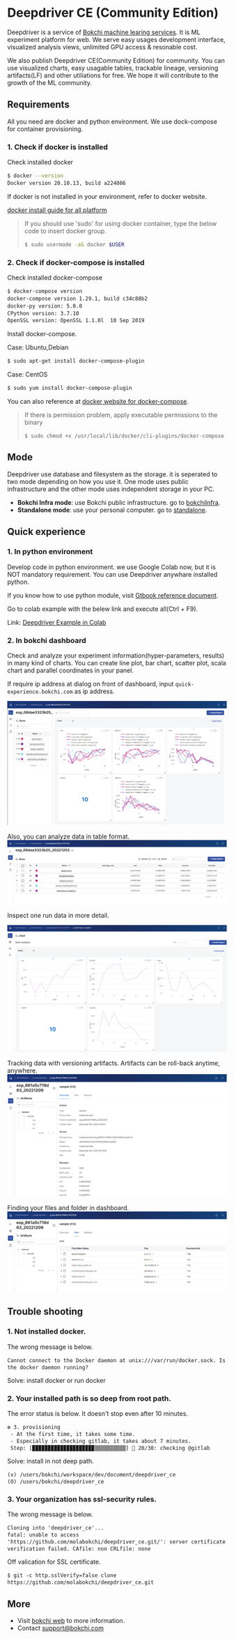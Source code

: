 # Deepdriver CE (Community Edition)
Deepdriver is a service of [Bokchi machine learing services](https://bokchi.com). It is ML experiment platform for web.
We serve easy usages development interface, visualized analysis views, unlimited GPU access & resonable cost.

We also publish Deepdriver CE(Community Edition) for community. You can use visualized charts, easy usagable tables, trackable lineage, versioning artifacts(LF) and other utiliations for free.
We hope it will contribute to the growth of the ML community.





## Requirements

All you need are docker and python environment. We use dock-compose for container provisioning.

### 1. Check if docker is installed

Check installed docker
```bash
$ docker --version
Docker version 20.10.13, build a224086

```

If docker is not installed in your environment, refer to docker website.

 [docker install guide for all platform](https://docs.docker.com/engine/install/#server)

> If you should use 'sudo' for using docker container, type the below code to insert docker group.
>
> ```bash
> $ sudo usermode -aG docker $USER
> ```

### 2. Check if docker-compose is installed

Check installed docker-compose
```bash
$ docker-compose version
docker-compose version 1.29.1, build c34c88b2
docker-py version: 5.0.0
CPython version: 3.7.10
OpenSSL version: OpenSSL 1.1.0l  10 Sep 2019

```

Install docker-compose. 

Case: Ubuntu,Debian

```bash 
$ sudo apt-get install docker-compose-plugin

```

Case: CentOS

```bash
$ sudo yum install docker-compose-plugin

```

You can also reference at [docker website for docker-compose](https://docs.docker.com/compose/install/).

> If there is permission problem, apply executable permissions to the binary
>
> ```
> $ sudo chmod +x /usr/local/lib/docker/cli-plugins/docker-compose
> ```
>
> 



## Mode

Deepdriver use database and filesystem as the storage. it is seperated to two mode depending on how you use it. One mode uses public infrastructure and the other mode uses independent storage in your PC.

- **Bokchi Infra mode**: use Bokchi public infrastructure. go to [bokchiInfra](./bokchiInfra).
- **Standalone mode**: use your personal computer. go to [standalone](./standalone).





## Quick experience

### 1. In python environment

Develop code in python environment. we use Google Colab now, but it is NOT mandatory requirement. You can use Deepdriver anywhare installed python.

If you know how to use python module, visit [Gtbook reference document](https://bokchi.gitbook.io/deepdriver-ce/).

Go to colab example with the belew link and execute all(Ctrl + F9).

 Link: [Deepdriver Example in Colab](https://colab.research.google.com/github/molabokchi/bokchi_open_lab/blob/main/deepdriver.ipynb)



### 2. In bokchi dashboard

Check and analyze your experiment information(hyper-parameters, results) in many kind of charts. You can create line plot, bar chart, scatter plot, scala chart and parallel coordinates in your panel.

If require ip address at dialog on front of dashboard, input `quick-experience.bokchi.com` as ip address. 

 ![exp_chart pic](https://github.com/molabokchi/deepdriver_ce/blob/3b6e9346f1b1bab8ddc07ebe839b8d1c6b28e306/etc/pic/exper_charts1.png)

Also, you can analyze data in table format.
![exp_table pic](https://github.com/molabokchi/deepdriver_ce/blob/3b6e9346f1b1bab8ddc07ebe839b8d1c6b28e306/etc/pic/exper_table.png)

Inspect one run data in more detail.

![run_chart pic](https://github.com/molabokchi/deepdriver_ce/blob/3b6e9346f1b1bab8ddc07ebe839b8d1c6b28e306/etc/pic/run_charts1.png)

Tracking data with versioning artifacts. Artifacts can be roll-back anytime, anywhere. 
 ![artifact pic1](https://github.com/molabokchi/deepdriver_ce/blob/dfec4fd702048cc2d0006b00c1f4ad5c1efa2b59/etc/pic/dash_artifact_1.png)

Finding your files and folder in dashboard.
 ![artifact_pic2](https://github.com/molabokchi/deepdriver_ce/blob/dfec4fd702048cc2d0006b00c1f4ad5c1efa2b59/etc/pic/dash_artifact_2.png)


## Trouble shooting

### 1. Not installed docker.
The wrong message is below.
```
Cannot connect to the Docker daemon at unix:///var/run/docker.sock. Is the docker daemon running?
```

Solve: install docker or run docker 

### 2. Your installed path is so deep from root path.
The error status is below. It doesn't stop even after 10 minutes.
```
❇ 3. provisioning
 - At the first time, it takes some time.
 - Especially in checking gitlab, it takes about 7 minutes.
 Step: [▉▉▉▉▉▉▉▉▉▉▉▉▉▉▉▉▉▉▉▉▒▒▒▒▒▒▒▒▒▒] 🙋 20/30: checking @gitlab

```
Solve: install in not deep path.
```
(x) /users/bokchi/workspace/dev/document/deepdriver_ce
(O) /users/bokchi/deepdriver_ce

```

### 3. Your organization has ssl-security rules.
The wrong message is below.
```
Cloning into 'deepdriver_ce'...
fatal: unable to access 'https://github.com/molabokchi/deepdriver_ce.git/': server certificate verification failed. CAfile: non CRLfile: none

```

Off valication for SSL certificate.
```
$ git -c http.sslVerify=false clone https://github.com/molabokchi/deepdriver_ce.git

```


## More

- Visit [bokchi web](https://bokchi.com) to more information.
- Contact <support@bokchi.com>



